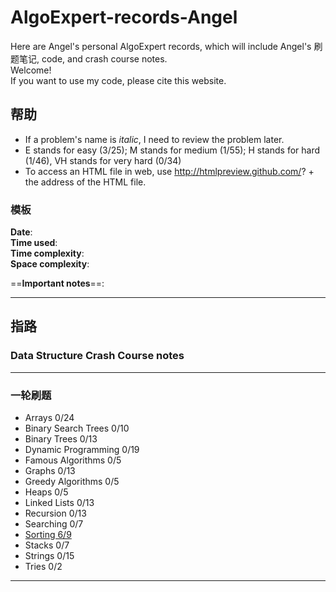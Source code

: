 # AlgoExpert-records-Angel
Here are Angel's personal AlgoExpert records, which will include Angel's 刷题笔记, code, and crash course notes.  
Welcome!  
If you want to use my code, please cite this website.

## 帮助
* If a problem's name is *italic*, I need to review the problem later.
* E stands for easy (3/25); M stands for medium (1/55); H stands for hard (1/46), VH stands for very hard (0/34)
* To access an HTML file in web, use http://htmlpreview.github.com/? + the address of the HTML file.

### 模板
**Date**:  
**Time used**:  
**Time complexity**:  
**Space complexity**:  
>

==**Important notes**==:  

---

## 指路
### Data Structure Crash Course notes  

---

### 一轮刷题
* Arrays 0/24
* Binary Search Trees 0/10
* Binary Trees 0/13
* Dynamic Programming 0/19
* Famous Algorithms 0/5
* Graphs 0/13
* Greedy Algorithms 0/5
* Heaps 0/5
* Linked Lists 0/13
* Recursion 0/13
* Searching 0/7
* [Sorting 6/9](http://htmlpreview.github.io/?https://github.com/LeyiCui-Angel/AlgoExpert-records-Angel/blob/main/%E4%B8%80%E8%BD%AE%E5%88%B7%E9%A2%98/Sorting-2.html)
* Stacks 0/7
* Strings 0/15
* Tries 0/2

---
